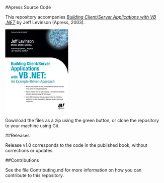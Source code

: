 #Apress Source Code

This repository accompanies [*Building Client/Server Applications with VB .NET*](http://www.apress.com/9781590590706) by Jeff Levinson (Apress, 2003).

![Cover image](9781590590706.jpg)

Download the files as a zip using the green button, or clone the repository to your machine using Git.

##Releases

Release v1.0 corresponds to the code in the published book, without corrections or updates.

##Contributions

See the file Contributing.md for more information on how you can contribute to this repository.
